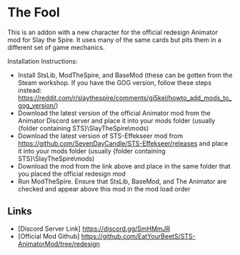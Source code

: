 # The Fool
This is an addon with a new character for the official redesign Animator mod for Slay the Spire. It uses many of the same cards but pits them in a different set of game mechanics.

Installation Instructions:
- Install StsLib, ModTheSpire, and BaseMod (these can be gotten from the Steam workshop. If you have the GOG version, follow these steps instead: https://reddit.com/r/slaythespire/comments/gj5kel/howto_add_mods_to_gog_version/)
- Download the latest version of the official Animator mod from the Animator Discord server and place it into your mods folder (usually {folder containing STS}\SlayTheSpire\mods)
- Download the latest version of STS-Effekseer mod from https://github.com/SevenDayCandle/STS-Effekseer/releases and place it into your mods folder (usually {folder containing STS}\SlayTheSpire\mods)
- Download the mod from the link above and place in the same folder that you placed the official redesign mod
- Run ModTheSpire. Ensure that StsLib, BaseMod, and The Animator are checked and appear above this mod in the mod load order
## Links
- [Discord Server Link] https://discord.gg/SmHMmJR
- [Official Mod Github] https://github.com/EatYourBeetS/STS-AnimatorMod/tree/redesign
